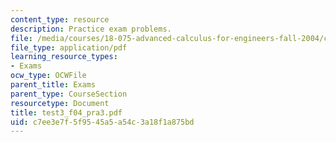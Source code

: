 ```yaml
---
content_type: resource
description: Practice exam problems.
file: /media/courses/18-075-advanced-calculus-for-engineers-fall-2004/c7ee3e7f5f9545a5a54c3a18f1a875bd_test3_f04_pra3.pdf
file_type: application/pdf
learning_resource_types:
- Exams
ocw_type: OCWFile
parent_title: Exams
parent_type: CourseSection
resourcetype: Document
title: test3_f04_pra3.pdf
uid: c7ee3e7f-5f95-45a5-a54c-3a18f1a875bd
---
```

